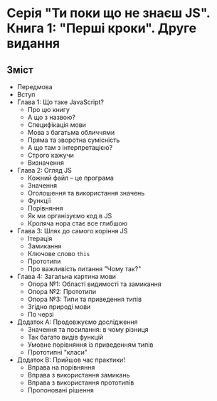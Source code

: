 # Серія "Ти поки що не знаєш JS". Книга 1: "Перші кроки". Друге видання

## Зміст

* Передмова
* Вступ
* Глава 1: Що таке JavaScript?
    * Про цю книгу
    * А що з назвою?
    * Специфікація мови
    * Мова з багатьма обличчями
    * Пряма та зворотна сумісність
    * А що там з інтерпретацією?
    * Строго кажучи
    * Визначення
* Глава 2: Огляд JS
    * Кожний файл – це програма
    * Значення
    * Оголошення та використання значень
    * Функції
    * Порівняння
    * Як ми організуємо код в JS
    * Кроляча нора стає все глибшою
* Глава 3: Шлях до самого коріння JS
    * Ітерація
    * Замикання
    * Ключове слово `this`
    * Прототипи
    * Про важливість питання "Чому так?"
* Глава 4: Загальна картина мови
    * Опора №1: Області видимості та замикання
    * Опора №2: Прототипи
    * Опора №3: Типи та приведення типів
    * Згідно природі мови
    * По черзі
* Додаток A: Продовжуємо дослідження
    * Значення та посилання: в чому різниця
    * Так багато видів функцій
    * Умовне порівняння із приведенням типів
    * Прототипні "класи"
* Додаток B: Прийшов час практики!
    * Вправа на порівняння
    * Вправа з використання замикань
    * Вправа з використання прототипів
    * Пропоновані рішення
